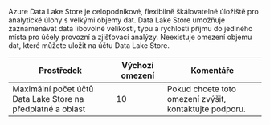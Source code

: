 Azure Data Lake Store je celopodnikové, flexibilně škálovatelné úložiště pro analytické úlohy s velkými objemy dat. Data Lake Store umožňuje zaznamenávat data libovolné velikosti, typu a rychlosti příjmu do jediného místa pro účely provozní a zjišťovací analýzy. Neexistuje omezení objemu dat, které můžete uložit na účtu Data Lake Store.

| **Prostředek** | **Výchozí omezení** | **Komentáře** |
| --- | --- | --- |
| Maximální počet účtů Data Lake Store na předplatné a oblast |10 | Pokud chcete toto omezení zvýšit, kontaktujte podporu. |



<!--HONumber=Feb17_HO3-->


